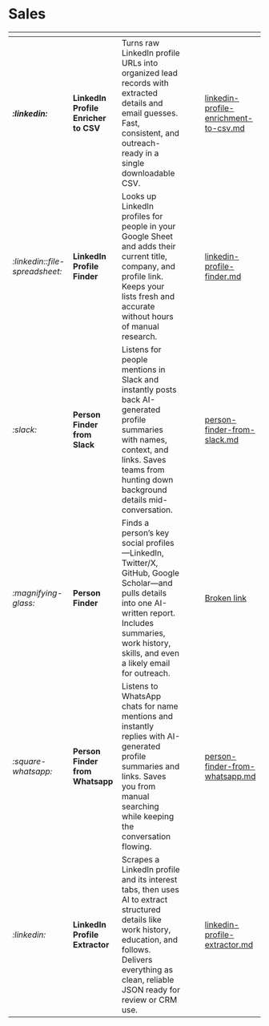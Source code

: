 # Sales

<table data-view="cards"><thead><tr><th></th><th></th><th></th><th data-hidden data-card-cover data-type="files"></th><th data-hidden></th><th data-hidden data-card-target data-type="content-ref"></th></tr></thead><tbody><tr><td><h4><i class="fa-linkedin">:linkedin:</i></h4></td><td><strong>LinkedIn Profile Enricher to CSV</strong></td><td>Turns raw LinkedIn profile URLs into organized lead records with extracted details and email guesses. Fast, consistent, and outreach-ready in a single downloadable CSV.</td><td></td><td></td><td><a href="../templates/linkedin-profile-enrichment-to-csv.md">linkedin-profile-enrichment-to-csv.md</a></td></tr><tr><td><i class="fa-linkedin">:linkedin:</i><i class="fa-file-spreadsheet">:file-spreadsheet:</i></td><td><strong>LinkedIn Profile Finder</strong></td><td>Looks up LinkedIn profiles for people in your Google Sheet and adds their current title, company, and profile link. Keeps your lists fresh and accurate without hours of manual research.</td><td></td><td></td><td><a href="../templates/linkedin-profile-finder.md">linkedin-profile-finder.md</a></td></tr><tr><td><i class="fa-slack">:slack:</i></td><td><strong>Person Finder from Slack</strong></td><td>Listens for people mentions in Slack and instantly posts back AI-generated profile summaries with names, context, and links. Saves teams from hunting down background details mid-conversation.</td><td></td><td></td><td><a href="../templates/person-finder-from-slack.md">person-finder-from-slack.md</a></td></tr><tr><td><i class="fa-magnifying-glass">:magnifying-glass:</i></td><td><strong>Person Finder</strong></td><td>Finds a person’s key social profiles—LinkedIn, Twitter/X, GitHub, Google Scholar—and pulls details into one AI-written report. Includes summaries, work history, skills, and even a likely email for outreach.</td><td></td><td></td><td><a href="broken-reference">Broken link</a></td></tr><tr><td><i class="fa-square-whatsapp">:square-whatsapp:</i></td><td><strong>Person Finder from Whatsapp</strong></td><td>Listens to WhatsApp chats for name mentions and instantly replies with AI-generated profile summaries and links. Saves you from manual searching while keeping the conversation flowing.</td><td></td><td></td><td><a href="../templates/person-finder-from-whatsapp.md">person-finder-from-whatsapp.md</a></td></tr><tr><td><i class="fa-linkedin">:linkedin:</i></td><td><strong>LinkedIn Profile Extractor</strong></td><td>Scrapes a LinkedIn profile and its interest tabs, then uses AI to extract structured details like work history, education, and follows. Delivers everything as clean, reliable JSON ready for review or CRM use.</td><td></td><td></td><td><a href="../templates/linkedin-profile-extractor.md">linkedin-profile-extractor.md</a></td></tr></tbody></table>

